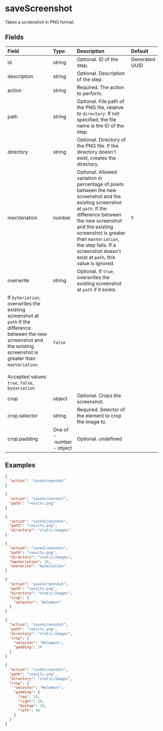 
# saveScreenshot

Takes a screenshot in PNG format.

## Fields

Field | Type | Description | Default
:-- | :-- | :-- | :--
id | string |  Optional. ID of the step. | Generated UUID
description | string |  Optional. Description of the step. | 
action | string |  Required. The action to perform. | 
path | string |  Optional. File path of the PNG file, relative to `directory`. If not specified, the file name is the ID of the step. | 
directory | string |  Optional. Directory of the PNG file. If the directory doesn't exist, creates the directory. | 
maxVariation | number |  Optional. Allowed variation in percentage of pixels between the new screenshot and the exisitng screenshot at `path`. If the difference between the new screenshot and the existing screenshot is greater than `maxVariation`, the step fails. If a screenshot doesn't exist at `path`, this value is ignored. | `5`
overwrite | string |  Optional. If `true`, overwrites the existing screenshot at `path` if it exists.
If `byVariation`, overwrites the existing screenshot at `path` if the difference between the new screenshot and the existing screenshot is greater than `maxVariation`.<br/><br/>Accepted values: `true`, `false`, `byVariation` | `false`
crop | object |  Optional. Crops the screenshot. | 
crop.selector | string |  Required. Selector of the element to crop the image to. | 
crop.padding | One of<br/>-&nbsp;number<br/>-&nbsp;object |  Optional. undefined | 

## Examples

```json
{
  "action": "saveScreenshot"
}
```

```json
{
  "action": "saveScreenshot",
  "path": "results.png"
}
```

```json
{
  "action": "saveScreenshot",
  "path": "results.png",
  "directory": "static/images"
}
```

```json
{
  "action": "saveScreenshot",
  "path": "results.png",
  "directory": "static/images",
  "maxVariation": 10,
  "overwrite": "byVariation"
}
```

```json
{
  "action": "saveScreenshot",
  "path": "results.png",
  "directory": "static/images",
  "crop": {
    "selector": "#element"
  }
}
```

```json
{
  "action": "saveScreenshot",
  "path": "results.png",
  "directory": "static/images",
  "crop": {
    "selector": "#element",
    "padding": 10
  }
}
```

```json
{
  "action": "saveScreenshot",
  "path": "results.png",
  "directory": "static/images",
  "crop": {
    "selector": "#element",
    "padding": {
      "top": 10,
      "right": 20,
      "bottom": 30,
      "left": 40
    }
  }
}
```
